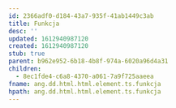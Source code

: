 ```yaml
---
id: 2366adf0-d184-43a7-935f-41ab1449c3ab
title: Funkcja
desc: ''
updated: 1612940987120
created: 1612940987120
stub: true
parent: b962e952-6b18-4b8f-974a-6020a96d4a31
children:
  - 8ec1fde4-c6a8-4370-a061-7a9f725aaeea
fname: ang.dd.html.html.element.ts.funkcja
hpath: ang.dd.html.html.element.ts.funkcja
---
```



